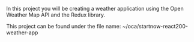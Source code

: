 In this project you will be creating a weather application using the Open Weather Map API and the Redux library.

This project can be found under the file name: ~/oca/startnow-react200-weather-app